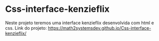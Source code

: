 # Css-interface-kenzieflix
Neste projeto teremos uma interface kenzieflix desenvolvida com html e css.
Link do projeto: https://math2systemsdev.github.io/Css-interface-kenzieflix/
